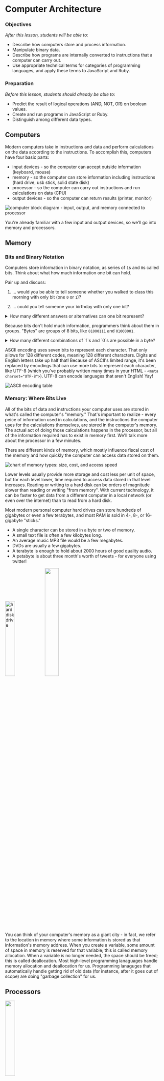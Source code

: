 <!--
---
title: Computer Architecture
type: lesson
duration: "1:15"
creator:
    name: 
    city: SF
competencies: Computer Science

@TODO - copyright for images (or replace)
---


Parts of a computer  
Memory  
Care because processor accesses values from memory (what's an array? a linked list?!!)  
Processor, Instructions, Processor Registers and Cache  
Processes, Threads  
Machine language, compiling  
Virtual Machines, Interpreters  
Interpreters - variable hoisting  ?



Get a one-sentence understanding of the parts that aren't relevant to web dev but that you'll be expected to know.  Define key terms and/or identify key properties of a language, especially the ones we've used in class.


---
References:
http://www.bbc.co.uk/education/guides/zwbk87h/revision/1
https://www.recurse.com/blog/7-understanding-c-by-learning-assembly
---

-->

# Computer Architecture

### Objectives
*After this lesson, students will be able to:*

- Describe how computers store and process information.   
- Manipulate binary data.   
- Describe how programs are internally converted to instructions that a computer can carry out.   
- Use appropriate technical terms for categories of programming languages, and apply these terms to JavaScript and Ruby.  

### Preparation
*Before this lesson, students should already be able to:*

- Predict the result of logical operations (AND, NOT, OR) on boolean values. 
- Create and run programs in JavaScript or Ruby. 
- Distinguish among different data types. 


## Computers 

Modern computers take in instructions and data and perform calculations on the data according to the instructions.  To accomplish this, computers have four basic parts:

* input devices - so the computer can accept outside information (keyboard, mouse)
* memory - so the computer can store information including instructions (hard drive, usb stick, solid state disk)
* processor - so the computer can carry out instructions and run calculations on data (CPU)
* output devices - so the computer can return results (printer, monitor)

![computer block diagram - input, output, and memory connected to processor](http://onlinemca.com/mca_course/kurukshetra_university/semester1/c/img_c/comp_block_diagram.png)


You're already familiar with a few input and output devices, so we'll go into memory and processors. 




## Memory

### Bits and Binary Notation

Computers store information in binary notation, as series of `1`s and `0`s called bits.  Think about what how much information one bit can hold.  

Pair up and discuss: 

1. ... would you be able to tell someone whether you walked to class this morning with only bit (one `0` or `1`)? 

1. ... could you tell someone your birthday with only one bit? 

<details>   
  <summary>How many different answers or alternatives can one bit represent?</summary>   
   <p>Two! You may have come up with some cool schemes to pass information.  Remember computers aren't as clever as people! From a computer's perspective, one bit can only represent two possibilities. </p>   
</details>   


Because bits don't hold much information, programmers think about them in groups.  "Bytes" are groups of 8 bits, like `01000111` and `01000001`.

<details> 
  <summary>How many different combinations of `1`s and `0`s are possible in a byte?</summary>
   <p> 2<sup>8</sup>, or 256</p>
</details> 

ASCII encoding uses seven bits to represent each character. That only allows for 128 different codes, meaning 128 different characters. Digits and English letters take up half that!  Because of ASCII's limited range, it's been replaced by encodings that can use more bits to represent each character, like UTF-8 (which you've probably written many times in your HTML - `<meta charset="UTF-8">`).  UTF-8 can encode languages that aren't English! Yay!

![ASCII encoding table](http://web.alfredstate.edu/weimandn/miscellaneous/ascii/ASCII%20Conversion%20Chart.gif)


<!--#### Practice with Binary Numbers-->


<!--Bit manipulation describes operations that act on binary numbers.  You can perform common arithmetic on binary numbers. There's also a specail name for "bit shifting" values left or right. This either adds a `0` at the end of the number for left shift ( `<<`), which is equivalent to multiplying by 2, or removes the last binary digit for right shift (`>>`), which is almost like diving by two (why almost?).  -->

<!--As sequences of 0s and 1s, binary numbers can also be acted on by logical operators, if you consider each `1` like a `true` and each `0` like a `false`.  For example, `NOT 101` would give `010`.   `1011 AND 1101` would give `1001`. -->

<!--<details> -->
<!--  <summary>What other operations do you think can act on binary numbers?</summary>-->
<!--   <p> We've seen `AND` and `OR`.</p>-->
<!--</details> -->

<!--A boolean operator you may not know of is `XOR`. It's a lot like `OR`, except `a XOR b` is only true if exactly one of a or b is true.  If both a and b are true, or if both are false, `a XOR b` is false.   So `1010 XOR 0011` would give `1001`.-->

### Memory: Where Bits Live

All of the bits of data and instructions your computer uses are stored in what's called the computer's "memory."  That's important to realize - every peice of information used in calculations, and the instructions the computer uses for the calculations themselves, are stored in the computer's memory. The actual act of doing those calculations happens in the processor, but all of the information required has to exist in memory first. We'll talk more about the processor in a few minutes.

There are different kinds of memory, which mostly influence fiscal cost of the memory and how quickly the computer can access data stored on them. 

![chart of memory types: size, cost, and access speed](https://cloud.githubusercontent.com/assets/3254910/12181035/b55fae34-b534-11e5-8f86-18b111d0b3ef.png)  

Lower levels usually provide more storage and cost less per unit of space, but for each level lower, time required to access data stored in that level increases. Reading or writing to a hard disk can be orders of magnitude slower than reading or writing "from memory".  With current technology, it can be faster to get data from a different computer in a local network (or even over the internet) than to read from a hard disk. 

 Most modern personal computer hard drives can store hundreds of gigabytes or even a few terabytes, and most RAM is sold in 4-, 8-, or 16-gigabyte "sticks."

* A single character can be stored in a byte or two of memory. 
* A small text file is often a few kilobytes long.  
* An average music MP3 file would be a few megabytes.
* DVDs are usually a few gigabytes.  
* A terabyte is enough to hold about 2000 hours of good quality audio.  
* A petabyte is about three month's worth of tweets - for everyone using twitter!  

<img src="http://www.oceantechonline.com/wp-content/uploads/2013/04/hard-drive1.png" alt="hard disk drive" width="25%">

<img src="http://www.nemixcorp.com/media/catalog/product/cache/1/image/9df78eab33525d08d6e5fb8d27136e95/1/8/184_pin_eccx2-a.jpg" width="30%">


You can think of your computer's memory as a giant city - in fact, we refer to the location in memory where some information is stored as that information's memory address. When you create a variable, some amount of space in memory is reserved for that variable; this is called memory allocation. When a variable is no longer needed, the space should be freed; this is called deallocation.  Most high-level programming lanaguages handle memory allocation and deallocation for us. Programming lanaguges that automatically handle getting rid of old data (for instance, after it goes out of scope) are doing "garbage collection" for us.  


## Processors

<img src="https://blazotech.files.wordpress.com/2011/05/1298865422-79.jpg" width="25%">

Bits are transfered through the computer to support even the most basic of operations. In memory, they represent the data programs act upon as well as the programs themselves!  None of this information really has any effect until it's processed by a computer's processor(s). The processor is the brain of the computer.

Processors perform all of the operations that take place within your computer according to a set of instructions.  A processor is just a small group of computer chips. You can think of the processor as having a few main important parts:

 * the arithmic logic unit performs operations
 * the registers are tiny storage spaces for the data beging operated on
 * the cache is another small area of memory for data that's likely to be accessed again soon. 


<details>   
  <summary>How many different combinations of `1`s and `0`s are possible in a 32-bit word?</summary>   
   <p> 2<sup>32</sup>, or 4294967296</p>   
</details>   


The number of bits a processor can work on at one time is related to its "word size." Common word sizes are 32 bits or 64 bits, which is why you'll mostly hear about 32bit or 64bit processors.  


### Processes and Threads 

Each instance of a running program is called a process; a processor can only work on one process at once. To see a list of processes running on your computer, enter the `top` command in your terminal. 

A single processor can only work on one thing at a time. Users want to be able to do more than one thing at a time with their computers. There are a few approaches to fixing this problem. First, the processor changes which process it's working on avoid any downtime. If one process needs to wait for user input, for example, the computer will work on a different process for a while to fill that time.  Many computers also have "dual" or "quad" core processors, which is like having 2 or 4 processors. Most modern architectures also allow for threading, where process are divided into smaller "threads", individual tasks that the processor focuses on for a short amount of time.



## Break!


## Interpreters and Compilers

If the computer works with 0s and 1s, how does it  know what to do when we give it a line of code like `var speed = 0;`?


Very early in the history of computer development, Assembly languages were created to manipulate computer memory and operations in a way that's possible for humans to read, instead of just 1s and 0s.  How human-readable they are depends on your level of training. There is usually a one-to-one correspondance between a line of code in assembly and an operation carried out by the machine, so they still look a lot like code and not at all like English.

Here's an example of some assembly commands and debugging information. The debugging information on the left hand side includes the name of the file that was run (`test`) and the memory address where the beginning of the function started. The assembly commands are in the middle, between the colons and the semicolons. The parts after the colons are comments.

```assembly
test`main:
test[0x100000f90] <+0>: pushq  %rbp         ; these first two instructions keep track of  
test[0x100000f91] <+1>: movq   %rsp, %rbp   ;  ... where the function starts
test[0x100000f94] <+4>: xorl   %eax, %eax   ; does a logical XOR on the same thing twice - whatever's stored in %eax
					    ;  ... and stores the result in %eax - ensuring %eax is now 0
					    ;  ... the l in xorl just stands for "long" integer data type
test[0x100000f96] <+6>: popq   %rbp	    ; pops the stored value of the base pointer back into the base pointer
test[0x100000f97] <+7>: retq                ; jumps back to the return address (which was also stored in call stack)
```


Can you identify what the code is doing?  The %rbp, %rsp, and %eax are registers - data storage locations directly in the CPU. It's very fast for a computer to access the processor's registers, and they usually store the operands for an arithmetic or logic operation being carried out. The %rbp and %rsp registers have special purposes; they help the computer keep track of where in the call stack the current operations are being carried out (we won't go into this too much, but it's the basis for how control flow works).


Here's that code translated into a low-level programming language called C:

```c
/* test.c */
int main(){
  int a = 16;
  int b = 32;
  return 0;
}
```

What do you think is happening in the code samples above? What do you think `int` means? What data types are x, y, and main?

Here's a JavaScript analogue:

```js
(function main(){
  var a = 16;
  var b = 32;
  var c = a + b;
  return c;
})()
```


## Compilers and Interpreters

Compiling translates source code into a lower-level language, usually into an assembly language or machine code that can be run directly by the processor. Programming in a compiled language requires an extra step between writing and running code; you literally have to compile the code into a language the machine can read.  This creates extra delay as you have to compile code before running it, but the compiled code runs very fast because the machine can run it very directly. 

With interpreted languages like we've been using, the source code is translated a little at a time in real time as it's run, instead of all at once before it is run.  The code isn't translated directly all the way down to the machine code level. It's translated to an intermediate format and then run in a virtual machine -- a simulated computer within the actual computer. The virtual machine has precompiled chunks of code that map to machine code.  

Programmers working with compiled languages have to use different compilers for the different systems they work on - Windows, Ubuntu, and OS X, for example. They have to consciously find and use the correct compiler.   When working with interpreted languages, the same code can run on many systems. The effort of translating that code to machine language falls to the virtual machine, where the programmer doesn't have to worry about it at all.

One popular compiled language used in web development is Java. 

## Static and Dynamic Typing

When a language makes you specify the type of a variable and does not allow you to change it, that's called static typing.  We haven't had to specify the types of variables in JavaScript or Ruby, and we can change the type of a variable - this is dynamic typing! Interpreted and compiled languages can both be statically or dynamically typed.

## Practice

Discuss the following questions with a partner:

1. Is JavaScript "garbage collected"?  How about Ruby?

1. Does JavaScript have "static typing" or "dynamic typing"?  Ruby?

1. Is JavaScript a "compiled language" or an "interpreted language"? What about Ruby?

1. What is a "scripting lanauage"? Give an example.

1. What do we mean by "high-level" and "low-level" languages? Give an example of each. 
